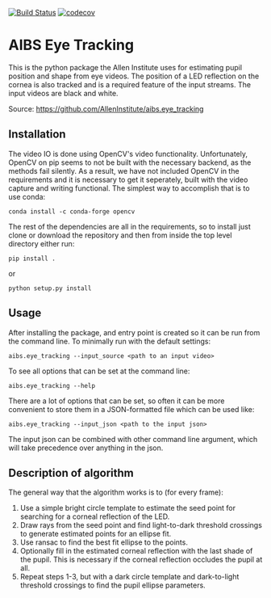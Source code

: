 [![Build Status](https://travis-ci.org/AllenInstitute/aibs.eye_tracking.svg?branch=master)](https://travis-ci.org/AllenInstitute/aibs.eye_tracking)
[![codecov](https://codecov.io/gh/AllenInstitute/aibs.eye_tracking/branch/master/graph/badge.svg)](https://codecov.io/gh/AllenInstitute/aibs.eye_tracking)

AIBS Eye Tracking
=================

This is the python package the Allen Institute uses for estimating
pupil position and shape from eye videos. The position of a LED
reflection on the cornea is also tracked and is a required feature of
the input streams. The input videos are black and white.

Source: https://github.com/AllenInstitute/aibs.eye_tracking

Installation
------------
The video IO is done using OpenCV's video functionality. Unfortunately,
OpenCV on pip seems to not be built with the necessary backend, as the
methods fail silently. As a result, we have not included OpenCV in the
requirements and it is necessary to get it seperately, built with the
video capture and writing functional. The simplest way to accomplish
that is to use conda:

    conda install -c conda-forge opencv

The rest of the dependencies are all in the requirements, so to
install just clone or download the repository and then from inside the
top level directory either run:

    pip install .

or

    python setup.py install

Usage
-----
After installing the package, and entry point is created so it can be run
from the command line. To minimally run with the default settings:

    aibs.eye_tracking --input_source <path to an input video>

To see all options that can be set at the command line:

    aibs.eye_tracking --help

There are a lot of options that can be set, so often it can be more
convenient to store them in a JSON-formatted file which can be used like:

    aibs.eye_tracking --input_json <path to the input json>

The input json can be combined with other command line argument, which will
take precedence over anything in the json.

Description of algorithm
------------------------
The general way that the algorithm works is to (for every frame):

1. Use a simple bright circle template to estimate the seed point for
searching for a corneal reflection of the LED.
2. Draw rays from the seed point and find light-to-dark threshold
crossings to generate estimated points for an ellipse fit.
3. Use ransac to find the best fit ellipse to the points.
4. Optionally fill in the estimated corneal reflection with the last
shade of the pupil. This is necessary if the corneal reflection
occludes the pupil at all.
5. Repeat steps 1-3, but with a dark circle template and dark-to-light
threshold crossings to find the pupil ellipse parameters.
